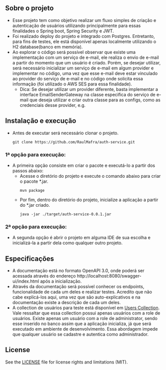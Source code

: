 ## Sobre o projeto

* Esse projeto tem como objetivo realizar um fluxo simples de criação e autenticação de usuários utilizando principalmente para essas finalidades o Spring boot, Spring Security e JWT.
* Foi realizado deploy do projeto e integrado com Postgres. Entretanto, para fins de testes, ele está disponível apenas localmente utilizando o H2 database(banco em memória).
* Ao explorar o código será possível observar que existe uma implementação com um serviço de e-mail, ele realiza o envio de e-mail a partir do momento que um usuário é criado.
  Porém, se desejar utilizar, será necessário inicializar um serviço de e-mail em algum provider e implementar no código, uma vez que esse e-mail deve estar vinculado ao provider
  do serviço de e-mail e no código onde solicita essa informação (foi utilizado o AWS SES para essa finalidade).
    * Dica: Se desejar utilizar um provider diferente, basta implementar a interface EmailSenderGateway na classe especifica do serviço de e-mail que deseja utilizar e criar outra classe
    para as configs, como as credenciais desse provider, e.g.

## Instalação e execução

* Antes de executar será necessário clonar o projeto.
  ```
  git clone https://github.com/RaulMafra/auth-service.git
  ```
### 1ª opção para execução:
* A primeira opção consiste em criar o pacote e executá-lo a partir dos passos abaixo:
   * Acesse o diretório do projeto e execute o comando abaixo para criar o pacote *.jar. 
      ```
      mvn package
      ```
    * Por fim, dentro do diretório do projeto, inicialize a aplicação a partir do *.jar criado.
      ```
      java -jar ./target/auth-service-0.0.1.jar
      ```
### 2ª opção para execução:
* A segunda opção é abrir o projeto em alguma IDE de sua escolha e inicializá-la a partir dela como qualquer outro projeto.


## Especificações

* A documentação está no formato OpenAPI 3.0, onde poderá ser acessada através do endereço http://localhost:8080/swagger-ui/index.html após a inicialização.
* Através da documentação será possível conhecer os endpoints, funcionalidade de cada um deles e realizar testes. Acredito que não cabe explicá-los aqui, uma vez que são auto-explicativos
  e na documentação existe a descrição de cada um deles.
* A collection de usuários para teste está disponível em [Users Collection](https://github.com/RaulMafra/auth-service/blob/main/UsersCollection/Users.json). Vale ressaltar
  que essa collection possui apenas usuários com a role de usuários. Existe apenas um usuário com a role de administrator, sendo esse inserido no banco assim que a aplicação
  inicializa, já que será executado em ambiente de desenvolvimento. Essa abordagem impede que qualquer usuário se cadastre e autentica como administrador.
  
## License

See the [LICENSE](https://github.com/RaulMafra/auth-service/blob/main/LICENSE) file for license rights and limitations (MIT).
